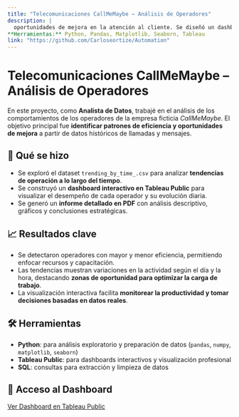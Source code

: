 ```yaml
---
title: "Telecomunicaciones CallMeMaybe – Análisis de Operadores"
description: |
  oportunidades de mejora en la atención al cliente. Se diseñó un dashboard interactivo que resume métricas clave de tiempo de respuesta, efectividad y calidad del servicio.
**Herramientas:** Python, Pandas, Matplotlib, Seaborn, Tableau
link: "https://github.com/Carloseortize/Automation"
---
```

# Telecomunicaciones CallMeMaybe – Análisis de Operadores

En este proyecto, como **Analista de Datos**, trabajé en el análisis de los comportamientos de los operadores de la empresa ficticia *CallMeMaybe*. El objetivo principal fue **identificar patrones de eficiencia y oportunidades de mejora** a partir de datos históricos de llamadas y mensajes.

## 🔹 Qué se hizo

- Se exploró el dataset `trending_by_time_.csv` para analizar **tendencias de operación a lo largo del tiempo**.  
- Se construyó un **dashboard interactivo en Tableau Public** para visualizar el desempeño de cada operador y su evolución diaria.  
- Se generó un **informe detallado en PDF** con análisis descriptivo, gráficos y conclusiones estratégicas.  

## 📈 Resultados clave

- Se detectaron operadores con mayor y menor eficiencia, permitiendo enfocar recursos y capacitación.  
- Las tendencias muestran variaciones en la actividad según el día y la hora, destacando **zonas de oportunidad para optimizar la carga de trabajo**.  
- La visualización interactiva facilita **monitorear la productividad y tomar decisiones basadas en datos reales**.

## 🛠 Herramientas

- **Python**: para análisis exploratorio y preparación de datos (`pandas`, `numpy`, `matplotlib`, `seaborn`)  
- **Tableau Public**: para dashboards interactivos y visualización profesional  
- **SQL**: consultas para extracción y limpieza de datos  

## 🔗 Acceso al Dashboard

[Ver Dashboard en Tableau Public](https://public.tableau.com/views/Telecomunicaciones_CallMeMaybe_Carlos_Ortiz/Dashboard1?:language=en-US&publish=yes&:sid=&:redirect=auth&:display_count=n&:origin=viz_share_link)

